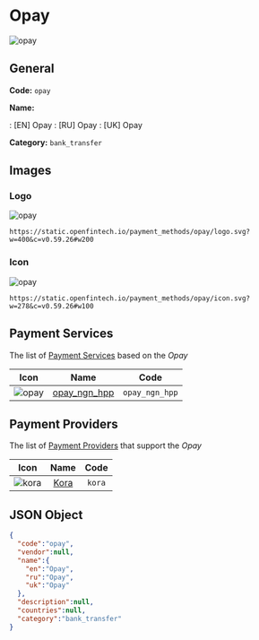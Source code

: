 
# Opay 
![opay](https://static.openfintech.io/payment_methods/opay/logo.svg?w=400&c=v0.59.26#w200)  

## General 
**Code:** `opay` 
 
**Name:** 
 
:	[EN] Opay 
:	[RU] Opay 
:	[UK] Opay 
 
**Category:** `bank_transfer` 
 

## Images 

### Logo 
![opay](https://static.openfintech.io/payment_methods/opay/logo.svg?w=400&c=v0.59.26#w200)  

```
https://static.openfintech.io/payment_methods/opay/logo.svg?w=400&c=v0.59.26#w200
```  

### Icon 
![opay](https://static.openfintech.io/payment_methods/opay/icon.svg?w=278&c=v0.59.26#w100)  

```
https://static.openfintech.io/payment_methods/opay/icon.svg?w=278&c=v0.59.26#w100
```  

## Payment Services 
 
The list of [Payment Services](/payment-services/) based on the _Opay_ 

|Icon|Name|Code| 
|:---:|:---:|:---:| 
|![opay](https://static.openfintech.io/payment_methods/opay/icon.svg?w=278&c=v0.59.26#w100) |[opay_ngn_hpp](/payment-services/opay_ngn_hpp/)|`opay_ngn_hpp`| 
 

## Payment Providers 
 
The list of [Payment Providers](/payment-providers/) that support the _Opay_ 

|Icon|Name|Code| 
|:---:|:---:|:---:| 
|![kora](https://static.openfintech.io/payment_providers/kora/icon.svg?w=278&c=v0.59.26#w100) |[Kora](/payment-providers/kora/)|`kora`| 
 

## JSON Object 

```json
{
  "code":"opay",
  "vendor":null,
  "name":{
    "en":"Opay",
    "ru":"Opay",
    "uk":"Opay"
  },
  "description":null,
  "countries":null,
  "category":"bank_transfer"
}
```  
